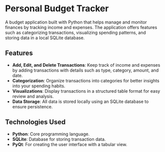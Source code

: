 # Personal Budget Tracker

A budget application built with Python that helps manage and monitor finances by tracking income and expenses. The application offers features such as categorizing transactions, visualizing spending patterns, and storing data in a local SQLite database.

## Features

- **Add, Edit, and Delete Transactions**: Keep track of income and expenses by adding transactions with details such as type, category, amount, and date.
- **Categorization**: Organize transactions into categories for better insights into your spending habits.
- **Visualizations**: Display transactions in a structured table format for easy review and analysis.
- **Data Storage**: All data is stored locally using an SQLite database to ensure persistence.

## Technologies Used

- **Python**: Core programming language.
- **SQLite**: Database for storing transaction data.
- **PyQt**: For creating the user interface with a tabular view.
